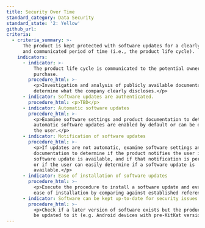 ```yaml
---
title: Security Over Time
standard_category: Data Security
standard_state: '2: Yellow'
github_url:
criteria:
  - criteria_summary: >-
      The product is kept protected with software updates for a clearly defined
      and communicated period of time (i.e., the product life cycle).
    indicators:
      - indicator: >-
          The product life cycle is communicated to the potential owner before
          purchase.
        procedure_html: >-
          <p>Investigation and analysis of publicly available documentation to
          determine what the company clearly discloses.</p>
      - indicator: Software updates are authenticated.
        procedure_html: <p>TBD</p>
      - indicator: Automatic software updates
        procedure_html: >-
          <p>Examine software settings and product documentation to determine if
          automatic software updates are enabled by default or can be enabled by
          the user.</p>
      - indicator: Notification of software updates
        procedure_html: >-
          <p>If updates are not automatic, examine software settings and product
          documentation to determine if the product notifies the user if a
          software update is available, and if that notification is persistent,
          or if the user can easily determine if a software update is
          available.</p>
      - indicator: Ease of installation of software updates
        procedure_html: >-
          <p>Execute the procedure to install a software update and evaluate the
          ease of installation by comparing against established references.</p>
      - indicator: Software can be kept up-to-date for security issues.
        procedure_html: >-
          <p>Check if a later version of software exists but the product cannot
          be updated to it (e.g. Android devices with pre-KitKat versions).</p>
---
```


